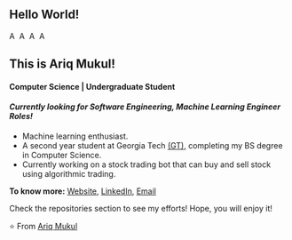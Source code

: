 ## Hello World!

<a href="https://www.linkedin.com/in/ariq-mukul-b67553205/">
  <img align="left" alt="Ariq's LinkedIn" width="15px" src="https://cdn.jsdelivr.net/npm/simple-icons@v3/icons/linkedin.svg" />
</a>

<a href="https://github.com/ariqM1">
  <img align="left" alt="Ariq's Github" width="15px" src="https://cdn.jsdelivr.net/npm/simple-icons@v3/icons/github.svg" />
</a>

<a href="https://twitter.com/MukulAriq">
  <img align="left" alt="Ariq's Twitter" width="15px" src="https://cdn.cdnlogo.com/logos/t/96/twitter-icon.svg" />
</a>

<a href="https://www.instagram.com/ariqmukul/?hl=en">
  <img align="left" alt="Ariq's Instagram" width="15px" src="https://cdn.cdnlogo.com/logos/i/44/instagram-icon.svg" />
</a>
<br />


## This is Ariq Mukul!
#### Computer Science | Undergraduate Student
#### *Currently looking for Software Engineering, Machine Learning Engineer Roles!*
- Machine learning enthusiast.
- A second year student at Georgia Tech [(GT)](https://www.gatech.edu/), completing my BS degree in Computer Science. 
- Currently working on a stock trading bot that can buy and sell stock using algorithmic trading.

**To know more:**  [Website](https://github.com/ariqM1), [LinkedIn](https://www.linkedin.com/in/ariq-mukul-b67553205/), [Email](ariqmukul@gmail.com)

Check the repositories section to see my efforts! Hope, you will enjoy it!

⭐️ From [Ariq Mukul](https://github.com/ariqM1)

<!---
ariqM1/ariqM1 is a ✨ special ✨ repository because its `README.md` (this file) appears on your GitHub profile.
You can click the Preview link to take a look at your changes.
--->
